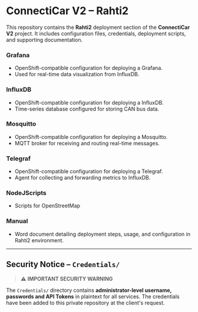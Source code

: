 # ConnectiCar V2 – Rahti2

This repository contains the **Rahti2** deployment section of the **ConnectiCar V2** project. It includes configuration files, credentials, deployment scripts, and supporting documentation.

### **Grafana**
- OpenShift-compatible configuration for deploying a Grafana.
- Used for real-time data visualization from InfluxDB.

### **InfluxDB**
- OpenShift-compatible configuration for deploying a InfluxDB.
- Time-series database configured for storing CAN bus data.

### **Mosquitto**
- OpenShift-compatible configuration for deploying a Mosquitto.
- MQTT broker for receiving and routing real-time messages.

### **Telegraf**
- OpenShift-compatible configuration for deploying a Telegraf.
- Agent for collecting and forwarding metrics to InfluxDB.
  
### **NodeJScripts**
- Scripts for OpenStreetMap

### **Manual**
- Word document detailing deployment steps, usage, and configuration in Rahti2 environment.

---

## Security Notice – `Credentials/` 

> ⚠️ **IMPORTANT SECURITY WARNING**

The `Credentials/` directory contains **administrator-level username, passwords and API Tokens** in plaintext for all services.
The credentials have been added to this private repository at the client's request.

